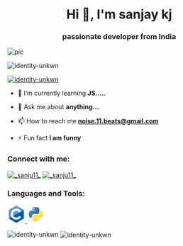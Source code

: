 

<!--
**Identity-UnkWn/Identity-UnkWn** is a ✨ _special_ ✨ repository because its `README.md` (this file) appears on your GitHub profile.

Here are some ideas to get you started:

- 🔭 I’m currently working on ...
- 🌱 I’m currently learning ...
- 👯 I’m looking to collaborate on ...
- 🤔 I’m looking for help with ...
- 💬 Ask me about ...
- 📫 How to reach me: ...
- 😄 Pronouns: ...
- ⚡ Fun fact: ...
-->
<h1 align="center">Hi 👋, I'm sanjay kj</h1>
<h3 align="center">passionate developer from India</h3>

<img src="https://user-images.githubusercontent.com/3369400/133268513-5bfe2f93-4402-42c9-a403-81c9e86934b6.jpeg" alt="pic">

<p align="left"> <img src="https://komarev.com/ghpvc/?username=identity-unkwn&label=Profile%20views&color=0e75b6&style=flat" alt="identity-unkwn" /> </p>

<p align="left"> <a href="https://github.com/ryo-ma/github-profile-trophy"><img src="https://github-profile-trophy.vercel.app/?username=identity-unkwn" alt="identity-unkwn" /></a> </p>

- 🌱 I’m currently learning **JS.....**

- 💬 Ask me about **anything...**

- 📫 How to reach me **noise.11.beats@gmail.com**

- ⚡ Fun fact **I am funny**

<h3 align="left">Connect with me:</h3>
<p align="left">
<a href="https://twitter.com/_sanju11_" target="blank"><img align="center" src="https://raw.githubusercontent.com/rahuldkjain/github-profile-readme-generator/master/src/images/icons/Social/twitter.svg" alt="_sanju11_" height="30" width="40" /></a>
<a href="https://medium.com/_sanju11_" target="blank"><img align="center" src="https://raw.githubusercontent.com/rahuldkjain/github-profile-readme-generator/master/src/images/icons/Social/medium.svg" alt="_sanju11_" height="30" width="40" /></a>
</p>

<h3 align="left">Languages and Tools:</h3>
<p align="left"> <a href="https://www.cprogramming.com/" target="_blank" rel="noreferrer"> <img src="https://raw.githubusercontent.com/devicons/devicon/master/icons/c/c-original.svg" alt="c" width="40" height="40"/> </a> <a href="https://www.python.org" target="_blank" rel="noreferrer"> <img src="https://raw.githubusercontent.com/devicons/devicon/master/icons/python/python-original.svg" alt="python" width="40" height="40"/> </a> </p>

<p><img align="left" src="https://github-readme-stats.vercel.app/api/top-langs?username=identity-unkwn&show_icons=true&locale=en&layout=compact" alt="identity-unkwn" /></p>

<p>&nbsp;<img align="center" src="https://github-readme-stats.vercel.app/api?username=identity-unkwn&show_icons=true&locale=en" alt="identity-unkwn" /></p>

